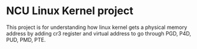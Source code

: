 # NCU Linux Kernel project
This project is for understanding how linux kernel gets a physical memory address by adding cr3 register and virtual address to go through PGD, P4D, PUD, PMD, PTE.
